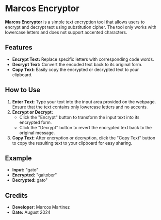 # Marcos Encryptor

**Marcos Encryptor** is a simple text encryption tool that allows users to encrypt and decrypt text using substitution cipher. The tool only works with lowercase letters and does not support accented characters.

## Features

- **Encrypt Text:** Replace specific letters with corresponding code words.
- **Decrypt Text:** Convert the encoded text back to its original form.
- **Copy Text:** Easily copy the encrypted or decrypted text to your clipboard.

## How to Use

1. **Enter Text:** Type your text into the input area provided on the webpage. Ensure that the text contains only lowercase letters and no accents.
2. **Encrypt or Decrypt:**
   - Click the "Encrypt" button to transform the input text into its encrypted form.
   - Click the "Decrypt" button to revert the encrypted text back to the original message.
3. **Copy Text:** After encryption or decryption, click the "Copy Text" button to copy the resulting text to your clipboard for easy sharing.

## Example

- **Input:** "gato"
- **Encrypted:** "gaitober"
- **Decrypted:** gato"

## Credits

- **Developer:** Marcos Martinez
- **Date:** August 2024

